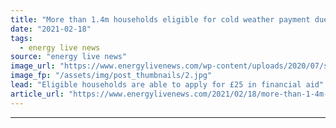 ```yaml
---
title: "More than 1.4m households eligible for cold weather payment due to Storm Darcy"
date: "2021-02-18"
tags: 
  - energy live news
source: "energy live news"
image_url: "https://www.energylivenews.com/wp-content/uploads/2020/07/shutterstock_323524520-1.jpg"
image_fp: "/assets/img/post_thumbnails/2.jpg"
lead: "Eligible households are able to apply for £25 in financial aid"
article_url: "https://www.energylivenews.com/2021/02/18/more-than-1-4m-households-eligible-for-cold-weather-payment-due-to-storm-darcy/"
---
```


---
